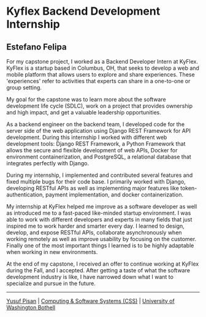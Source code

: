 # Kyflex Backend Development Internship

## Estefano Felipa

For my capstone project, I worked as a Backend Developer Intern at KyFlex. KyFlex is a startup based in Columbus, OH, that seeks to develop a web and mobile platform that allows users to explore and share experiences. These 'experiences' refer to activities that experts can share in a one-to-one or group setting.

 

My goal for the capstone was to learn more about the software development life cycle (SDLC), work on a project that provides ownership and high impact, and get a valuable leadership opportunities.

 

As a backend engineer on the backend team, I developed code for the server side of the web application using Django REST Framework for API development. During this internship I worked with different web development tools: Django REST Framework, a Python Framework that allows the secure and flexible development of web APIs, Docker for environment containerization, and PostgreSQL, a relational database that integrates perfectly with Django.

 

During my internship, I implemented and contributed several features and fixed multiple bugs for their code base. I primarily worked with Django, developing RESTful APIs as well as implementing major features like token-authentication, payment implementation, and docker containerization.

 

My internship at KyFlex helped me improve as a software developer as well as introduced me to a fast-paced like-minded startup environment. I was able to work with different developers and experts in many fields that just inspired me to work harder and smarter every day. I learned to design, develop, and expose RESTful APIs, collaborate asynchronously when working remotely as well as improve usability by focusing on the customer. Finally one of the most important things I learned is to be highly adaptable when working in new environments.

 

At the end of my capstone, I received an offer to continue working at KyFlex during the Fall, and I accepted. After getting a taste of what the software development industry is like, I have narrowed down what I want to specialize and pursue in the future.

***

[Yusuf Pisan](https://pisanorg.github.io/yusuf/) | [Computing & Software Systems (CSS)](https://www.uwb.edu/css) | [University of Washington Bothell](https://www.uwb.edu/)
